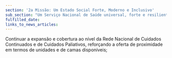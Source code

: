 ```yaml
---
section: '2a Missão: Um Estado Social Forte, Moderno e Inclusivo'
sub_section: "Um Serviço Nacional de Saúde universal, forte e resiliente"
fulfilled_date:
links_to_news_articles:
---
```


Continuar a expansão e cobertura ao nível da Rede Nacional de Cuidados Continuados e de Cuidados Paliativos, reforçando a oferta de proximidade em termos de unidades e de camas disponíveis;